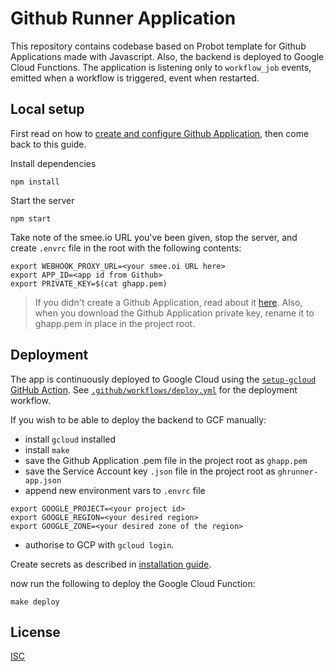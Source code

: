 # Github Runner Application 

This repository contains codebase based on Probot template for Github Applications made with Javascript. Also, the backend is deployed to Google Cloud Functions. The application is listening only to `workflow_job` events, emitted when a workflow is triggered, event when restarted.

## Local setup

First read on how to [create and configure Github Application](./INSTALLATION_GUIDE.md), then come back to this guide.

Install dependencies

```
npm install
```

Start the server

```
npm start
```

Take note of the smee.io URL you've been given, stop the server, and create `.envrc` file in the root with the following contents: 

```
export WEBHOOK_PROXY_URL=<your smee.oi URL here>
export APP_ID=<app id from Github>
export PRIVATE_KEY=$(cat ghapp.pem)
```
> If you didn't create a Github Application, read about it [here](./INSTALLATION_GUIDE.md). Also, when you download the Github Application private key, rename it to ghapp.pem in place in the project root.

## Deployment

The app is continuously deployed to Google Cloud using the [`setup-gcloud` GitHub Action](https://github.com/google-github-actions/setup-gcloud). See [`.github/workflows/deploy.yml`](.github/workflows/deploy.yml) for the deployment workflow.

If you wish to be able to deploy the backend to GCF manually:
- install `gcloud` installed
- install `make`
- save the Github Application .pem file in the project root as `ghapp.pem`
- save the Service Account key `.json` file in the project root as `ghrunner-app.json`
- append new environment vars to `.envrc` file
```
export GOOGLE_PROJECT=<your project id>
export GOOGLE_REGION=<your desired region>
export GOOGLE_ZONE=<your desired zone of the region>
``` 
- authorise to GCP with `gcloud login`.

Create secrets as described in [installation guide](./INSTALLATION_GUIDE.md).

now run the following to deploy the Google Cloud Function:
```
make deploy
```
## License

[ISC](LICENSE)
